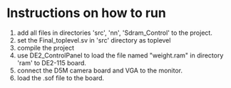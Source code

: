 # Instructions on how to run
1. add all files in directories 'src', 'nn', 'Sdram_Control' to the project.
2. set the Final_toplevel.sv in 'src' directory as toplevel 
3. compile the project
4. use DE2_ControlPanel to load the file named "weight.ram" in directory 'ram' to DE2-115 board.
5. connect the D5M camera board and VGA to the monitor.
6. load the .sof file to the board.
